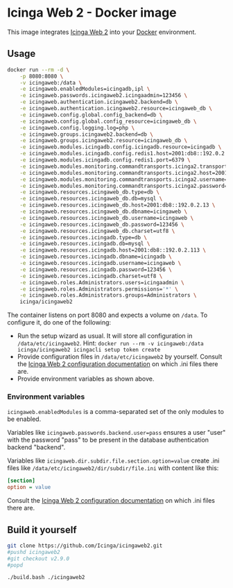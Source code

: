 # Icinga Web 2 - Docker image

This image integrates [Icinga Web 2] into your [Docker] environment.

## Usage

```bash
docker run --rm -d \
	-p 8080:8080 \
	-v icingaweb:/data \
	-e icingaweb.enabledModules=icingadb,ipl \
	-e icingaweb.passwords.icingaweb2.icingaadmin=123456 \
	-e icingaweb.authentication.icingaweb2.backend=db \
	-e icingaweb.authentication.icingaweb2.resource=icingaweb_db \
	-e icingaweb.config.global.config_backend=db \
	-e icingaweb.config.global.config_resource=icingaweb_db \
	-e icingaweb.config.logging.log=php \
	-e icingaweb.groups.icingaweb2.backend=db \
	-e icingaweb.groups.icingaweb2.resource=icingaweb_db \
	-e icingaweb.modules.icingadb.config.icingadb.resource=icingadb \
	-e icingaweb.modules.icingadb.config.redis1.host=2001:db8::192.0.2.18 \
	-e icingaweb.modules.icingadb.config.redis1.port=6379 \
	-e icingaweb.modules.monitoring.commandtransports.icinga2.transport=api \
	-e icingaweb.modules.monitoring.commandtransports.icinga2.host=2001:db8::192.0.2.9 \
	-e icingaweb.modules.monitoring.commandtransports.icinga2.username=root \
	-e icingaweb.modules.monitoring.commandtransports.icinga2.password=123456 \
	-e icingaweb.resources.icingaweb_db.type=db \
	-e icingaweb.resources.icingaweb_db.db=mysql \
	-e icingaweb.resources.icingaweb_db.host=2001:db8::192.0.2.13 \
	-e icingaweb.resources.icingaweb_db.dbname=icingaweb \
	-e icingaweb.resources.icingaweb_db.username=icingaweb \
	-e icingaweb.resources.icingaweb_db.password=123456 \
	-e icingaweb.resources.icingaweb_db.charset=utf8 \
	-e icingaweb.resources.icingadb.type=db \
	-e icingaweb.resources.icingadb.db=mysql \
	-e icingaweb.resources.icingadb.host=2001:db8::192.0.2.113 \
	-e icingaweb.resources.icingadb.dbname=icingadb \
	-e icingaweb.resources.icingadb.username=icingaweb \
	-e icingaweb.resources.icingadb.password=123456 \
	-e icingaweb.resources.icingadb.charset=utf8 \
	-e icingaweb.roles.Administrators.users=icingaadmin \
	-e icingaweb.roles.Administrators.permissions='*' \
	-e icingaweb.roles.Administrators.groups=Administrators \
	icinga/icingaweb2
```

The container listens on port 8080 and expects a volume on `/data`.
To configure it, do one of the following:

* Run the setup wizard as usual.
  It will store all configuration in `/data/etc/icingaweb2`.
  Hint: `docker run --rm -v icingaweb:/data icinga/icingaweb2 icingacli setup token create`
* Provide configuration files in `/data/etc/icingaweb2` by yourself.
  Consult the [Icinga Web 2 configuration documentation]
  on which .ini files there are.
* Provide environment variables as shown above.

### Environment variables

`icingaweb.enabledModules` is a comma-separated set
of the only modules to be enabled.

Variables like `icingaweb.passwords.backend.user=pass`
ensures a user "user" with the password "pass" to be present
in the database authentication backend "backend".

Variables like `icingaweb.dir.subdir.file.section.option=value` create .ini
files like `/data/etc/icingaweb2/dir/subdir/file.ini` with content like this:

```ini
[section]
option = value
```

Consult the [Icinga Web 2 configuration documentation]
on which .ini files there are.

## Build it yourself

```bash
git clone https://github.com/Icinga/icingaweb2.git
#pushd icingaweb2
#git checkout v2.9.0
#popd

./build.bash ./icingaweb2
```

[Icinga Web 2]: https://github.com/Icinga/icingaweb2
[Docker]: https://www.docker.com
[Icinga Web 2 configuration documentation]: https://icinga.com/docs/icingaweb2/latest/doc/03-Configuration/
